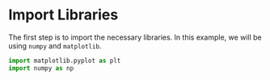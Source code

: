 # Import Libraries

The first step is to import the necessary libraries. In this example, we will be using `numpy` and `matplotlib`.

```python
import matplotlib.pyplot as plt
import numpy as np
```
